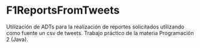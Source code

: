 # F1ReportsFromTweets
Utilización de ADTs para la realización de reportes solicitados utilizando como fuente un csv de tweets. Trabajo práctico de la materia Programación 2 (Java).
